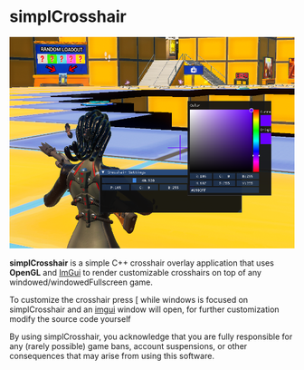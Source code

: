 # simplCrosshair

![image](image.png)

**simplCrosshair** is a simple C++ crosshair overlay application that uses **OpenGL** and [ImGui](https://github.com/ocornut/imgui) to render customizable crosshairs on top of any windowed/windowedFullscreen game.

To customize the crosshair press [ while windows is focused on simplCrosshair and an [imgui](https://github.com/ocornut/imgui) window will open, for further customization modify the source code yourself

By using simplCrosshair, you acknowledge that you are fully responsible for any (rarely possible) game bans, account suspensions, or other consequences that may arise from using this software.
